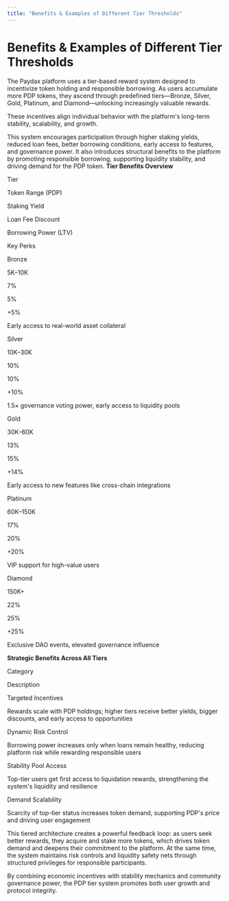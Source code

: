 ```yaml
---
title: "Benefits & Examples of Different Tier Thresholds"
---
```


Benefits & Examples of Different Tier Thresholds
================================================

The Paydax platform uses a tier-based reward system designed to incentivize token holding and responsible borrowing. As users accumulate more PDP tokens, they ascend through predefined tiers—Bronze, Silver, Gold, Platinum, and Diamond—unlocking increasingly valuable rewards.

These incentives align individual behavior with the platform's long-term stability, scalability, and growth.

This system encourages participation through higher staking yields, reduced loan fees, better borrowing conditions, early access to features, and governance power. It also introduces structural benefits to the platform by promoting responsible borrowing, supporting liquidity stability, and driving demand for the PDP token. **Tier Benefits Overview**

Tier

Token Range (PDP)

Staking Yield

Loan Fee Discount

Borrowing Power (LTV)

Key Perks

Bronze

5K–10K

7%

5%

+5%

Early access to real-world asset collateral

Silver

10K–30K

10%

10%

+10%

1.5× governance voting power, early access to liquidity pools

Gold

30K–60K

13%

15%

+14%

Early access to new features like cross-chain integrations

Platinum

60K–150K

17%

20%

+20%

VIP support for high-value users

Diamond

150K+

22%

25%

+25%

Exclusive DAO events, elevated governance influence

**Strategic Benefits Across All Tiers**

Category

Description

Targeted Incentives

Rewards scale with PDP holdings; higher tiers receive better yields, bigger discounts, and early access to opportunities

Dynamic Risk Control

Borrowing power increases only when loans remain healthy, reducing platform risk while rewarding responsible users

Stability Pool Access

Top-tier users get first access to liquidation rewards, strengthening the system's liquidity and resilience

Demand Scalability

Scarcity of top-tier status increases token demand, supporting PDP's price and driving user engagement

This tiered architecture creates a powerful feedback loop: as users seek better rewards, they acquire and stake more tokens, which drives token demand and deepens their commitment to the platform. At the same time, the system maintains risk controls and liquidity safety nets through structured privileges for responsible participants.

By combining economic incentives with stability mechanics and community governance power, the PDP tier system promotes both user growth and protocol integrity.
